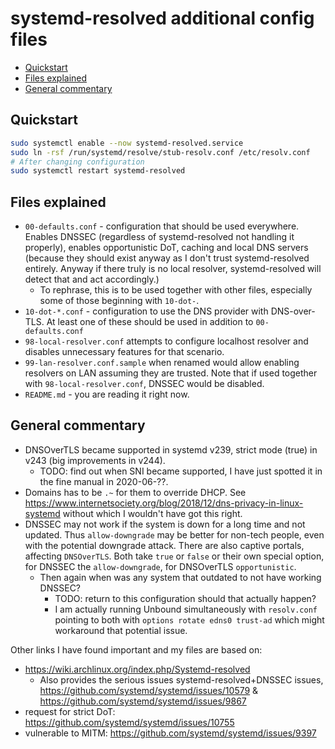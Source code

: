 # systemd-resolved additional config files

<!-- editorconfig-checker-disable -->
<!-- prettier-ignore-start -->

<!-- START doctoc generated TOC please keep comment here to allow auto update -->
<!-- DON'T EDIT THIS SECTION, INSTEAD RE-RUN doctoc TO UPDATE -->

- [Quickstart](#quickstart)
- [Files explained](#files-explained)
- [General commentary](#general-commentary)

<!-- END doctoc generated TOC please keep comment here to allow auto update -->

<!-- prettier-ignore-end -->
<!-- editorconfig-checker-enable -->

## Quickstart

```bash
sudo systemctl enable --now systemd-resolved.service
sudo ln -rsf /run/systemd/resolve/stub-resolv.conf /etc/resolv.conf
# After changing configuration
sudo systemctl restart systemd-resolved
```

## Files explained

- `00-defaults.conf` - configuration that should be used everywhere.
  Enables DNSSEC (regardless of systemd-resolved not handling it properly),
  enables opportunistic DoT, caching and local DNS servers (because they
  should exist anyway as I don't trust systemd-resolved entirely. Anyway if
  there truly is no local resolver, systemd-resolved will detect that and act accordingly.)
  - To rephrase, this is to be used together with other files, especially
    some of those beginning with `10-dot-`.
- `10-dot-*.conf` - configuration to use the DNS provider with DNS-over-TLS.
  At least one of these should be used in addition to `00-defaults.conf`
- `98-local-resolver.conf` attempts to configure localhost resolver and
  disables unnecessary features for that scenario.
- `99-lan-resolver.conf.sample` when renamed would allow enabling resolvers on
  LAN assuming they are trusted. Note that if used together with
  `98-local-resolver.conf`, DNSSEC would be disabled.
- `README.md` - you are reading it right now.

## General commentary

- DNSOverTLS became supported in systemd v239, strict mode (true) in
  v243 (big improvements in v244).
  - TODO: find out when SNI became supported, I have just spotted it in the
    fine manual in 2020-06-??.
- Domains has to be `.~` for them to override DHCP. See https://www.internetsociety.org/blog/2018/12/dns-privacy-in-linux-systemd
  without which I wouldn't have got this right.
- DNSSEC may not work if the system is down for a long time and not updated.
  Thus `allow-downgrade` may be better for non-tech people, even with the
  potential downgrade attack. There are also captive portals, affecting
  `DNSOverTLS`. Both take `true` or `false` or their own special option,
  for DNSSEC the `allow-downgrade`, for DNSOverTLS `opportunistic`.
  - Then again when was any system that outdated to not have working DNSSEC?
    - TODO: return to this configuration should that actually happen?
    - I am actually running Unbound simultaneously with `resolv.conf` pointing
      to both with `options rotate edns0 trust-ad` which might workaround that
      potential issue.

Other links I have found important and my files are based on:

- https://wiki.archlinux.org/index.php/Systemd-resolved
  - Also provides the serious issues systemd-resolved+DNSSEC issues, https://github.com/systemd/systemd/issues/10579 & https://github.com/systemd/systemd/issues/9867
- request for strict DoT: https://github.com/systemd/systemd/issues/10755
- vulnerable to MITM: https://github.com/systemd/systemd/issues/9397
